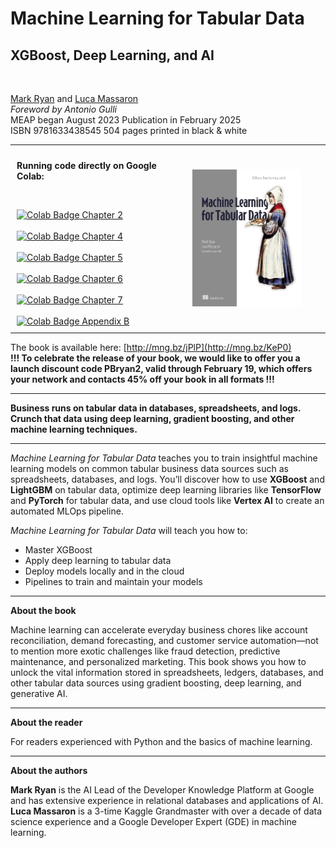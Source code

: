 # Machine Learning for Tabular Data 
## XGBoost, Deep Learning, and AI
<BR>

[Mark Ryan](https://www.linkedin.com/in/mark-ryan-31826743/) and [Luca Massaron](https://www.linkedin.com/in/lmassaron/)<BR>
<EM>Foreword by Antonio Gulli</EM><BR>
MEAP began August 2023  Publication in February 2025<BR>
ISBN 9781633438545  504 pages printed in black & white <BR>

<table style="width: 100%; table-layout: fixed;">
  <tr>
    <td style="border: none; padding: 10px; vertical-align: top; width: 50%;">
      <p><b>Running code directly on Google Colab:</b></p>
      <p><br></p>
      <a href="https://colab.research.google.com/github/lmassaron/ml_4_tabular_code/blob/main/chapter_02/chapter_02.ipynb">
        <img src="https://colab.research.google.com/assets/colab-badge.svg" alt="Colab Badge" height="20" />
        Chapter 2
      </a>
      <br><br>
      <a href="https://colab.research.google.com/github/lmassaron/ml_4_tabular_code/blob/main/chapter_04/chapter_04.ipynb">
        <img src="https://colab.research.google.com/assets/colab-badge.svg" alt="Colab Badge" height="20" />
        Chapter 4
      </a>
      <br><br>
      <a href="https://colab.research.google.com/github/lmassaron/ml_4_tabular_code/blob/main/chapter_05/chapter_05.ipynb">
        <img src="https://colab.research.google.com/assets/colab-badge.svg" alt="Colab Badge" height="20" />
        Chapter 5
      </a>
      <br><br>
      <a href="https://colab.research.google.com/github/lmassaron/ml_4_tabular_code/blob/main/chapter_06/chapter_06.ipynb">
        <img src="https://colab.research.google.com/assets/colab-badge.svg" alt="Colab Badge" height="20" />
        Chapter 6
      </a>
      <br><br>
      <a href="https://colab.research.google.com/github/lmassaron/ml_4_tabular_code/blob/main/chapter_07/chapter_07.ipynb">
        <img src="https://colab.research.google.com/assets/colab-badge.svg" alt="Colab Badge" height="20" />
        Chapter 7
      </a>
      <br><br>
      <a href="https://colab.research.google.com/github/lmassaron/ml_4_tabular_code/blob/main/appendix_b/appendix_b.ipynb">
        <img src="https://colab.research.google.com/assets/colab-badge.svg" alt="Colab Badge" height="20" />
        Appendix B
      </a>
    </td>
    <td style="border: none; padding: 10px; text-align: center; width: 50%;">
      <a href="http://mng.bz/jPlP">
        <img src="./cover03.jpg" alt="Cover Image" style="width: 75%;" />
      </a>
    </td>
  </tr>
</table>


The book is available here: [http://mng.bz/jPlP](http://mng.bz/KeP0)
<BR>
<B>!!! To celebrate the release of your book, we would like to offer you a launch discount code PBryan2, valid through February 19, which offers your network and contacts 45% off your book in all formats !!!</B>

<HR>
<B>Business runs on tabular data in databases, spreadsheets, and logs. Crunch that data using deep learning, gradient boosting, and other machine learning techniques.</B>
<HR>

<EM>Machine Learning for Tabular Data</EM> teaches you to train insightful machine learning models on common tabular business data sources such as spreadsheets, databases, and logs. You’ll discover how to use <B>XGBoost</B> and <B>LightGBM</B> on tabular data, optimize deep learning libraries like <B>TensorFlow</B> and <B>PyTorch</B> for tabular data, and use cloud tools like <B>Vertex AI</B> to create an automated MLOps pipeline.

<EM>Machine Learning for Tabular Data</EM> will teach you how to:

* Master XGBoost
* Apply deep learning to tabular data
* Deploy models locally and in the cloud
* Pipelines to train and maintain your models

<HR>

**About the book**

Machine learning can accelerate everyday business chores like account reconciliation, demand forecasting, and customer service automation—not to mention more exotic challenges like fraud detection, predictive maintenance, and personalized marketing. This book shows you how to unlock the vital information stored in spreadsheets, ledgers, databases, and other tabular data sources using gradient boosting, deep learning, and generative AI.
<HR>

**About the reader**

For readers experienced with Python and the basics of machine learning.
<HR>

**About the authors**

<B>Mark Ryan</B> is the AI Lead of the Developer Knowledge Platform at Google and has extensive experience in relational databases and applications of AI.<BR>
<B>Luca Massaron</B> is a 3-time Kaggle Grandmaster with over a decade of data science experience and a Google Developer Expert (GDE) in machine learning.
